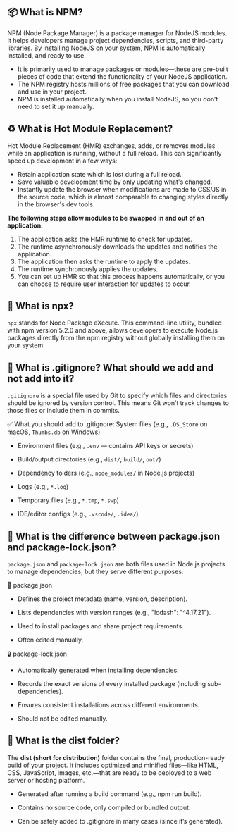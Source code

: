## 📦 What is NPM?
NPM (Node Package Manager) is a package manager for NodeJS modules. It helps developers manage project dependencies, scripts, and third-party libraries. By installing NodeJS on your system, NPM is automatically installed, and ready to use.

- It is primarily used to manage packages or modules—these are pre-built pieces of code that extend the functionality of your NodeJS application.
- The NPM registry hosts millions of free packages that you can download and use in your project.
- NPM is installed automatically when you install NodeJS, so you don’t need to set it up manually.

## ♻️ What is Hot Module Replacement?
Hot Module Replacement (HMR) exchanges, adds, or removes modules while an application is running, without a full reload. This can significantly speed up development in a few ways:

- Retain application state which is lost during a full reload.
- Save valuable development time by only updating what's changed.
- Instantly update the browser when modifications are made to CSS/JS in the source code, which is almost comparable to changing styles directly in the browser's dev tools.

**The following steps allow modules to be swapped in and out of an application:**

1. The application asks the HMR runtime to check for updates.
2. The runtime asynchronously downloads the updates and notifies the application.
3. The application then asks the runtime to apply the updates.
4. The runtime synchronously applies the updates.
5. You can set up HMR so that this process happens automatically, or you can choose to require user interaction for updates to occur.

## 🚀 What is npx?
`npx` stands for Node Package eXecute. This command-line utility, bundled with npm version 5.2.0 and above, allows developers to execute Node.js packages directly from the npm registry without globally installing them on your system.

## 🙈 What is .gitignore? What should we add and not add into it?
`.gitignore` is a special file used by Git to specify which files and directories should be ignored by version control. This means Git won’t track changes to those files or include them in commits.

✅ What you should add to .gitignore:
System files (e.g., `.DS_Store` on macOS, `Thumbs.db` on Windows)

- Environment files (e.g., `.env` — contains API keys or secrets)

- Build/output directories (e.g., `dist/`, `build/`, `out/`)

- Dependency folders (e.g., `node_modules/` in Node.js projects)

- Logs (e.g., `*.log`)

- Temporary files (e.g., `*.tmp`, `*.swp`)

- IDE/editor configs (e.g., `.vscode/`, `.idea/`)

## 📄 What is the difference between package.json and package-lock.json?
`package.json` and `package-lock.json` are both files used in Node.js projects to manage dependencies, but they serve different purposes:

📝 package.json
- Defines the project metadata (name, version, description).

- Lists dependencies with version ranges (e.g., "lodash": "^4.17.21").

- Used to install packages and share project requirements.

- Often edited manually.

🔒 package-lock.json
- Automatically generated when installing dependencies.

- Records the exact versions of every installed package (including sub-dependencies).

- Ensures consistent installations across different environments.

- Should not be edited manually.

## 📁 What is the dist folder?
The **dist (short for distribution)** folder contains the final, production-ready build of your project. It includes optimized and minified files—like HTML, CSS, JavaScript, images, etc.—that are ready to be deployed to a web server or hosting platform.

- Generated after running a build command (e.g., npm run build).

- Contains no source code, only compiled or bundled output.

- Can be safely added to .gitignore in many cases (since it’s generated).